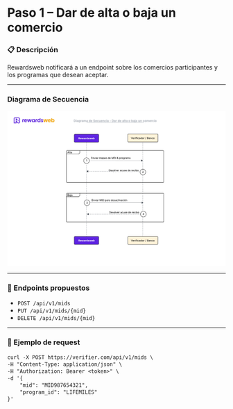 # Paso 1 – Dar de alta o baja un comercio

### 📋 Descripción
Rewardsweb notificará a un endpoint sobre los comercios participantes y los programas que desean aceptar.

---

### Diagrama de Secuencia
![Paso 1](assets/step1.png)

---

### 🔗 Endpoints propuestos
- `POST /api/v1/mids`
- `PUT /api/v1/mids/{mid}`
- `DELETE /api/v1/mids/{mid}`

---

### 🧩 Ejemplo de request
```
curl -X POST https://verifier.com/api/v1/mids \
-H "Content-Type: application/json" \
-H "Authorization: Bearer <token>" \
-d '{
    "mid": "MID987654321",
    "program_id": "LIFEMILES"
}'
```